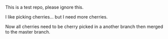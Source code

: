 This is a test repo, please ignore this.

I like picking cherries... but I need more cherries.

Now all cherries need to be cherry picked in a another branch then merged to the master branch.